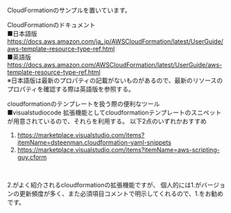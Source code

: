 CloudFormationのサンプルを置いています。

CloudFormationのドキュメント
<br>
■日本語版
<br>
  https://docs.aws.amazon.com/ja_jp/AWSCloudFormation/latest/UserGuide/aws-template-resource-type-ref.html
<br>
■英語版
<br>
  https://docs.aws.amazon.com/AWSCloudFormation/latest/UserGuide/aws-template-resource-type-ref.html
<br>
※日本語版は最新のプロパティの記載がないものがあるので、最新のリソースのプロパティを確認する際は英語版を参照する。 


cloudformationのテンプレートを扱う際の便利なツール
<br>
■visualstudiocode
拡張機能としてcloudformationテンプレートのスニペットが用意されているので、それらを利用する。
以下2点のいずれかおすすめ
1. https://marketplace.visualstudio.com/items?itemName=dsteenman.cloudformation-yaml-snippets
2. https://marketplace.visualstudio.com/items?itemName=aws-scripting-guy.cform
<br>

2.がよく紹介されるcloudformationの拡張機能ですが、
個人的には1.がバージョンの更新頻度が多く、また必須項目コメントで明示してくれるので、1.をお勧めです。







